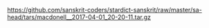 https://github.com/sanskrit-coders/stardict-sanskrit/raw/master/sa-head/tars/macdonell__2017-04-01_20-20-11.tar.gz
